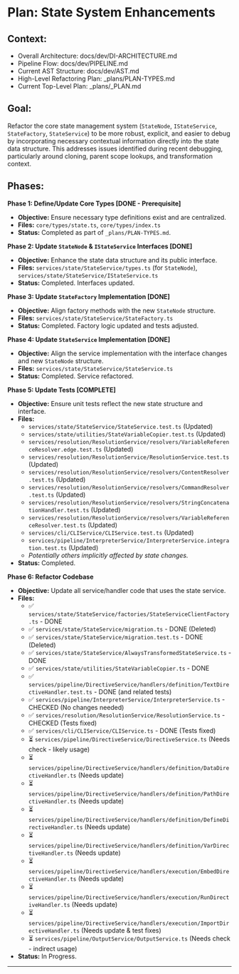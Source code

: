 # Plan: State System Enhancements

## Context:
- Overall Architecture: docs/dev/DI-ARCHITECTURE.md
- Pipeline Flow: docs/dev/PIPELINE.md
- Current AST Structure: docs/dev/AST.md
- High-Level Refactoring Plan: _plans/PLAN-TYPES.md
- Current Top-Level Plan: _plans/_PLAN.md

## Goal:
Refactor the core state management system (`StateNode`, `IStateService`, `StateFactory`, `StateService`) to be more robust, explicit, and easier to debug by incorporating necessary contextual information directly into the state data structure. This addresses issues identified during recent debugging, particularly around cloning, parent scope lookups, and transformation context.

## Phases:

**Phase 1: Define/Update Core Types [DONE - Prerequisite]**

*   **Objective:** Ensure necessary type definitions exist and are centralized.
*   **Files:** `core/types/state.ts`, `core/types/index.ts`
*   **Status:** Completed as part of `_plans/PLAN-TYPES.md`.

**Phase 2: Update `StateNode` & `IStateService` Interfaces [DONE]**

*   **Objective:** Enhance the state data structure and its public interface.
*   **Files:** `services/state/StateService/types.ts` (for `StateNode`), `services/state/StateService/IStateService.ts`
*   **Status:** Completed. Interfaces updated.

**Phase 3: Update `StateFactory` Implementation [DONE]**

*   **Objective:** Align factory methods with the new `StateNode` structure.
*   **Files:** `services/state/StateService/StateFactory.ts`
*   **Status:** Completed. Factory logic updated and tests adjusted.

**Phase 4: Update `StateService` Implementation [DONE]**

*   **Objective:** Align the service implementation with the interface changes and new `StateNode` structure.
*   **Files:** `services/state/StateService/StateService.ts`
*   **Status:** Completed. Service refactored.

**Phase 5: Update Tests [COMPLETE]**

*   **Objective:** Ensure unit tests reflect the new state structure and interface.
*   **Files:** 
    *   `services/state/StateService/StateService.test.ts` (Updated)
    *   `services/state/utilities/StateVariableCopier.test.ts` (Updated)
    *   `services/resolution/ResolutionService/resolvers/VariableReferenceResolver.edge.test.ts` (Updated)
    *   `services/resolution/ResolutionService/ResolutionService.test.ts` (Updated)
    *   `services/resolution/ResolutionService/resolvers/ContentResolver.test.ts` (Updated)
    *   `services/resolution/ResolutionService/resolvers/CommandResolver.test.ts` (Updated)
    *   `services/resolution/ResolutionService/resolvers/StringConcatenationHandler.test.ts` (Updated)
    *   `services/resolution/ResolutionService/resolvers/VariableReferenceResolver.test.ts` (Updated)
    *   `services/cli/CLIService/CLIService.test.ts` (Updated)
    *   `services/pipeline/InterpreterService/InterpreterService.integration.test.ts` (Updated)
    *   *Potentially others implicitly affected by state changes.*
*   **Status:** Completed.

**Phase 6: Refactor Codebase**

*   **Objective:** Update all service/handler code that uses the state service.
*   **Files:** 
    *   ✅ `services/state/StateService/factories/StateServiceClientFactory.ts` - DONE
    *   ✅ `services/state/StateService/migration.ts` - DONE (Deleted)
    *   ✅ `services/state/StateService/migration.test.ts` - DONE (Deleted)
    *   ✅ `services/state/StateService/AlwaysTransformedStateService.ts` - DONE
    *   ✅ `services/state/utilities/StateVariableCopier.ts` - DONE
    *   ✅ `services/pipeline/DirectiveService/handlers/definition/TextDirectiveHandler.test.ts` - DONE (and related tests)
    *   ✅ `services/pipeline/InterpreterService/InterpreterService.ts` - CHECKED (No changes needed)
    *   ✅ `services/resolution/ResolutionService/ResolutionService.ts` - CHECKED (Tests fixed)
    *   ✅ `services/cli/CLIService/CLIService.ts` - DONE (Tests fixed)
    *   ⏳ `services/pipeline/DirectiveService/DirectiveService.ts` (Needs check - likely usage)
    *   ⏳ `services/pipeline/DirectiveService/handlers/definition/DataDirectiveHandler.ts` (Needs update)
    *   ⏳ `services/pipeline/DirectiveService/handlers/definition/PathDirectiveHandler.ts` (Needs update)
    *   ⏳ `services/pipeline/DirectiveService/handlers/definition/DefineDirectiveHandler.ts` (Needs update)
    *   ⏳ `services/pipeline/DirectiveService/handlers/definition/VarDirectiveHandler.ts` (Needs update)
    *   ⏳ `services/pipeline/DirectiveService/handlers/execution/EmbedDirectiveHandler.ts` (Needs update)
    *   ⏳ `services/pipeline/DirectiveService/handlers/execution/RunDirectiveHandler.ts` (Needs update)
    *   ⏳ `services/pipeline/DirectiveService/handlers/execution/ImportDirectiveHandler.ts` (Needs update & test fixes)
    *   ⏳ `services/pipeline/OutputService/OutputService.ts` (Needs check - indirect usage)
*   **Status:** In Progress.

---
